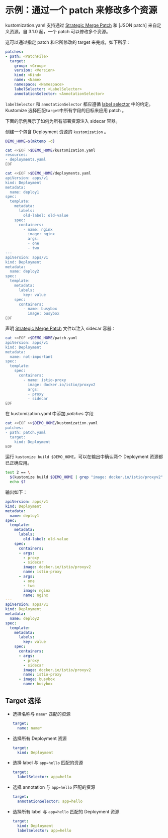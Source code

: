 [Strategic Merge Patch]: https://github.com/kubernetes/community/blob/master/contributors/devel/sig-api-machinery/strategic-merge-patch.md
[JSON patches]: https://tools.ietf.org/html/rfc6902
[label selector]: https://kubernetes.io/docs/concepts/overview/working-with-objects/labels/#label-selectors


# 示例：通过一个 patch 来修改多个资源

kustomization.yaml 支持通过 [Strategic Merge Patch] 和 [JSON patch] 来自定义资源。自 3.1.0 起，一个 patch 可以修改多个资源。

这可以通过指定 patch 和它所修改的 target 来完成，如下所示：
```yaml
patches:
- path: <PatchFile>
  target:
    group: <Group>
    version: <Version>
    kind: <Kind>
    name: <Name>
    namespace: <Namespace>
    labelSelector: <LabelSelector>
    annotationSelector: <AnnotationSelector>
```
`labelSelector` 和 `annotationSelector` 都应遵循 [label selector] 中的约定。Kustomize 选择匹配`target`中所有字段的目标来应用 patch 。

下面的示例展示了如何为所有部署资源注入 sidecar 容器。

创建一个包含 Deployment 资源的 `kustomization` 。

<!-- @createDeployment @test -->
```bash
DEMO_HOME=$(mktemp -d)

cat <<EOF >$DEMO_HOME/kustomization.yaml
resources:
- deployments.yaml
EOF

cat <<EOF >$DEMO_HOME/deployments.yaml
apiVersion: apps/v1
kind: Deployment
metadata:
  name: deploy1
spec:
  template:
    metadata:
      labels:
        old-label: old-value
    spec:
      containers:
        - name: nginx
          image: nginx
          args:
          - one
          - two
---
apiVersion: apps/v1
kind: Deployment
metadata:
  name: deploy2
spec:
  template:
    metadata:
      labels:
        key: value
    spec:
      containers:
        - name: busybox
          image: busybox
EOF
```

声明 [Strategic Merge Patch] 文件以注入 sidecar 容器：

<!-- @addPatch @test -->
```bash
cat <<EOF >$DEMO_HOME/patch.yaml
apiVersion: apps/v1
kind: Deployment
metadata:
  name: not-important
spec:
  template:
    spec:
      containers:
        - name: istio-proxy
          image: docker.io/istio/proxyv2
          args:
          - proxy
          - sidecar
EOF
```

在 kustomization.yaml 中添加 _patches_ 字段

<!-- @applyPatch @testAgainstLatestRelease -->
```bash
cat <<EOF >>$DEMO_HOME/kustomization.yaml
patches:
- path: patch.yaml
  target:
    kind: Deployment
EOF
```

运行 `kustomize build $DEMO_HOME`，可以在输出中确认两个 Deployment 资源都已正确应用。

<!-- @confirmPatch @test -->
```bash
test 2 == \
  $(kustomize build $DEMO_HOME | grep "image: docker.io/istio/proxyv2" | wc -l); \
  echo $?
```

输出如下：

```yaml
apiVersion: apps/v1
kind: Deployment
metadata:
  name: deploy1
spec:
  template:
    metadata:
      labels:
        old-label: old-value
    spec:
      containers:
      - args:
        - proxy
        - sidecar
        image: docker.io/istio/proxyv2
        name: istio-proxy
      - args:
        - one
        - two
        image: nginx
        name: nginx
---
apiVersion: apps/v1
kind: Deployment
metadata:
  name: deploy2
spec:
  template:
    metadata:
      labels:
        key: value
    spec:
      containers:
      - args:
        - proxy
        - sidecar
        image: docker.io/istio/proxyv2
        name: istio-proxy
      - image: busybox
        name: busybox
```

## Target 选择

- 选择名称与 `name*` 匹配的资源
  ```yaml
  target:
    name: name*
  ```
- 选择所有 Deployment 资源
  ```yaml
  target:
    kind: Deployment
  ```
- 选择 label 与 `app=hello` 匹配的资源
  ```yaml
  target:
    labelSelector: app=hello
  ```
- 选择 annotation 与 `app=hello` 匹配的资源
  ```yaml
  target:
    annotationSelector: app=hello
  ```
- 选择所有 label 与 `app=hello` 匹配的 Deployment 资源
  ```yaml
  target:
    kind: Deployment
    labelSelector: app=hello
  ```